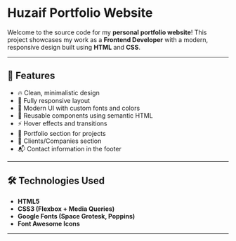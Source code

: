 # Huzaif Portfolio Website

Welcome to the source code for my **personal portfolio website**! This project showcases my work as a **Frontend Developer** with a modern, responsive design built using **HTML** and **CSS**.

---


## 🚀 Features

- 🔥 Clean, minimalistic design
- 📱 Fully responsive layout
- 🎨 Modern UI with custom fonts and colors
- 🧩 Reusable components using semantic HTML
- ⚡ Hover effects and transitions
- 💼 Portfolio section for projects
- 🏢 Clients/Companies section
- 📬 Contact information in the footer

---



## 🛠️ Technologies Used

- **HTML5**
- **CSS3 (Flexbox + Media Queries)**
- **Google Fonts (Space Grotesk, Poppins)**
- **Font Awesome Icons**

---

